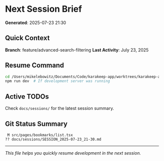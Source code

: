 # Next Session Brief

**Generated**: 2025-07-23 21:30

## Quick Context

**Branch**: feature/advanced-search-filtering
**Last Activity**: July 23, 2025

## Resume Command

```bash
cd /Users/mikelebowitz/Documents/Code/karakeep-app/worktrees/karakeep-app-creation/karakeep-frontend-repo
npm run dev  # If development server was running
```

## Active TODOs

Check `docs/sessions/` for the latest session summary.

## Git Status Summary

```
 M src/pages/bookmarks/list.tsx
?? docs/sessions/SESSION_2025-07-23_21-30.md

```

---

*This file helps you quickly resume development in the next session.*
